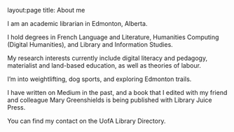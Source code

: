 layout:page
title: About me

I am an academic librarian in Edmonton, Alberta. 

I hold degrees in French Language and Literature, Humanities Computing (Digital Humanities), and Library and Information Studies. 

My research interests currently include digital literacy and pedagogy, materialist and land-based education, as well as theories of labour. 

I’m into weightlifting, dog sports, and exploring Edmonton trails. 

I have written on Medium in the past, and a book that I edited with my friend and colleague Mary Greenshields is being published with Library Juice Press. 

You can find my contact on the UofA Library Directory.
